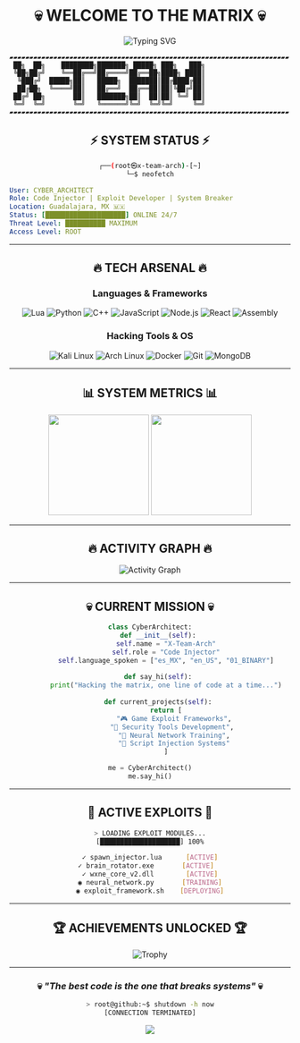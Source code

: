 <div align="center">

# 💀 WELCOME TO THE MATRIX 💀

<img src="https://readme-typing-svg.herokuapp.com?font=Fira+Code&size=32&duration=2800&pause=2000&color=00FF00&center=true&vCenter=true&width=940&lines=SYSTEM+BREACHED...+ACCESS+GRANTED;INITIALIZING+NEURAL+NETWORK...;CYBER+ARCHITECT+%7C+CODE+INJECTOR;HACKING+THE+MAINFRAME..." alt="Typing SVG" />

</div>

```ascii
▰▰▰▰▰▰▰▰▰▰▰▰▰▰▰▰▰▰▰▰▰▰▰▰▰▰▰▰▰▰▰▰▰▰▰▰▰▰▰▰▰▰▰▰▰▰▰▰▰▰▰▰▰▰▰▰▰▰▰▰▰▰▰▰▰▰▰▰▰▰
 ██╗  ██╗    ████████╗███████╗ █████╗ ███╗   ███╗
 ╚██╗██╔╝    ╚══██╔══╝██╔════╝██╔══██╗████╗ ████║
  ╚███╔╝  █████╗██║   █████╗  ███████║██╔████╔██║
  ██╔██╗  ╚════╝██║   ██╔══╝  ██╔══██║██║╚██╔╝██║
 ██╔╝ ██╗       ██║   ███████╗██║  ██║██║ ╚═╝ ██║
 ╚═╝  ╚═╝       ╚═╝   ╚══════╝╚═╝  ╚═╝╚═╝     ╚═╝
▰▰▰▰▰▰▰▰▰▰▰▰▰▰▰▰▰▰▰▰▰▰▰▰▰▰▰▰▰▰▰▰▰▰▰▰▰▰▰▰▰▰▰▰▰▰▰▰▰▰▰▰▰▰▰▰▰▰▰▰▰▰▰▰▰▰▰▰▰▰
```

<div align="center">

## ⚡ SYSTEM STATUS ⚡

```bash
┌──(root㉿x-team-arch)-[~]
└─$ neofetch
```

</div>

```yaml
User: CYBER_ARCHITECT
Role: Code Injector | Exploit Developer | System Breaker
Location: Guadalajara, MX 🇲🇽
Status: [████████████████████] ONLINE 24/7
Threat Level: ██████████ MAXIMUM
Access Level: ROOT
```

---

<div align="center">

## 🔥 TECH ARSENAL 🔥

### Languages & Frameworks
![Lua](https://img.shields.io/badge/Lua-2C2D72?style=for-the-badge&logo=lua&logoColor=white)
![Python](https://img.shields.io/badge/Python-FFD43B?style=for-the-badge&logo=python&logoColor=blue)
![C++](https://img.shields.io/badge/C%2B%2B-00599C?style=for-the-badge&logo=c%2B%2B&logoColor=white)
![JavaScript](https://img.shields.io/badge/JavaScript-323330?style=for-the-badge&logo=javascript&logoColor=F7DF1E)
![Node.js](https://img.shields.io/badge/Node.js-339933?style=for-the-badge&logo=nodedotjs&logoColor=white)
![React](https://img.shields.io/badge/React-20232A?style=for-the-badge&logo=react&logoColor=61DAFB)
![Assembly](https://img.shields.io/badge/Assembly-654FF0?style=for-the-badge&logo=assembly&logoColor=white)

### Hacking Tools & OS
![Kali Linux](https://img.shields.io/badge/Kali_Linux-557C94?style=for-the-badge&logo=kali-linux&logoColor=white)
![Arch Linux](https://img.shields.io/badge/Arch_Linux-1793D1?style=for-the-badge&logo=arch-linux&logoColor=white)
![Docker](https://img.shields.io/badge/Docker-2CA5E0?style=for-the-badge&logo=docker&logoColor=white)
![Git](https://img.shields.io/badge/Git-F05032?style=for-the-badge&logo=git&logoColor=white)
![MongoDB](https://img.shields.io/badge/MongoDB-4EA94B?style=for-the-badge&logo=mongodb&logoColor=white)

</div>

---

<div align="center">

## 📊 SYSTEM METRICS 📊

<img height="180em" src="https://github-readme-stats.vercel.app/api?username=X-team-arch&show_icons=true&theme=chartreuse-dark&include_all_commits=true&count_private=true&hide_border=true&bg_color=0d1117"/>
<img height="180em" src="https://github-readme-stats.vercel.app/api/top-langs/?username=X-team-arch&layout=compact&langs_count=8&theme=chartreuse-dark&hide_border=true&bg_color=0d1117"/>

</div>

---

<div align="center">

## 🔥 ACTIVITY GRAPH 🔥

![Activity Graph](https://github-readme-activity-graph.vercel.app/graph?username=X-team-arch&theme=react-dark&hide_border=true&area=true)

</div>

---

<div align="center">

## 💀 CURRENT MISSION 💀

```python
class CyberArchitect:
    def __init__(self):
        self.name = "X-Team-Arch"
        self.role = "Code Injector"
        self.language_spoken = ["es_MX", "en_US", "01_BINARY"]
    
    def say_hi(self):
        print("Hacking the matrix, one line of code at a time...")
    
    def current_projects(self):
        return [
            "🎮 Game Exploit Frameworks",
            "🔐 Security Tools Development", 
            "🧠 Neural Network Training",
            "💉 Script Injection Systems"
        ]

me = CyberArchitect()
me.say_hi()
```

</div>

---

<div align="center">

## 🎯 ACTIVE EXPLOITS 🎯

```bash
> LOADING EXPLOIT MODULES...
[████████████████████] 100%

✓ spawn_injector.lua      [ACTIVE]
✓ brain_rotator.exe       [ACTIVE]  
✓ wxne_core_v2.dll        [ACTIVE]
◉ neural_network.py       [TRAINING]
◉ exploit_framework.sh    [DEPLOYING]
```

</div>

---

<div align="center">

## 🏆 ACHIEVEMENTS UNLOCKED 🏆

<img src="https://github-profile-trophy.vercel.app/?username=X-team-arch&theme=matrix&no-frame=true&no-bg=true&margin-w=4&row=1" alt="Trophy" />

</div>

---

<div align="center">

### 💀 *"The best code is the one that breaks systems"* 💀

```bash
> root@github:~$ shutdown -h now
[CONNECTION TERMINATED]
```

<img src="https://capsule-render.vercel.app/api?type=waving&color=gradient&customColorList=6,11,20&height=150&section=footer&text=ACCESS%20DENIED&fontSize=42&fontColor=fff&animation=twinkling&fontAlignY=72"/>

</div>
